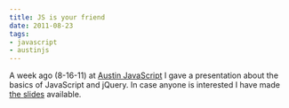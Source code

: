 ```yaml
---
title: JS is your friend
date: 2011-08-23
tags:
- javascript
- austinjs
---
```

A week ago (8-16-11) at [Austin JavaScript](http://austinjavascript.com/) I gave a presentation about the basics of JavaScript and jQuery. In case anyone is interested I have made [the slides](/slides/js-basics/) available.
